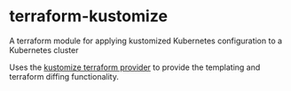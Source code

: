 # terraform-kustomize
A terraform module for applying kustomized Kubernetes configuration to a Kubernetes cluster

Uses the [kustomize terraform provider](https://github.com/kbst/terraform-provider-kustomize) to provide the templating and terraform diffing functionality.
